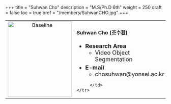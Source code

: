 +++
title = "Suhwan Cho"
description = "M.S/Ph.D 6th"
weight = 250
draft = false
toc = true
bref = "/members/SuhwanCHO.jpg"
+++

<table>
    <tr>
       <td width="280" align="center" valign="top">
          <img alt="Baseline" width="200px" height="240" src="/members/SuhwanCHO.jpg">
       </td>
       <td>
            <h4>Suhwan Cho (조수환)</h4>
            <ul class="member_info">
                <li style="font-size: 18px"><b>Research Area</b>
                    <ul class="interest">
                        <li style="margin-bottom: 5px">Video Object Segmentation</li>
                    </ul>
                </li>
                <li style="font-size: 18px"><b>E-mail</b>
                    <ul>
                        <li style="margin-bottom: 5px">chosuhwan@yonsei.ac.kr</li>
                    </ul>
                </li>
            </ul>
            
         </td>
    </tr>
</table>